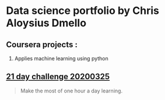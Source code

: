 # Data science portfolio by Chris Aloysius Dmello 


## Coursera projects :
1. Applies machine learning using python

## [21 day challenge 20200325](https://github.com/chrisdmell/TwentyOnePilots)
> Make the most of one hour a day learning. 
